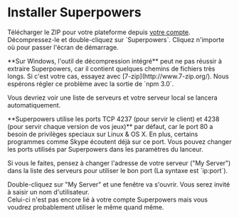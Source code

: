 # Installer Superpowers

<div class="action">
  <p>Télécharger le ZIP pour votre plateforme depuis <a href="https://sparklinlabs.com/account" target="_blank">votre compte</a>.  
  Décompressez-le et double-cliquez sur `Superpowers`.  
  Cliquez n'importe où pour passer l'écran de démarrage.
</div>

<div class="note">
  <p>**Sur Windows, l'outil de décompression intégré** peut ne pas réussir à extraire Superpowers, car il contient quelques chemins de fichiers très longs.
  Si c'est votre cas, essayez avec [7-zip](http://www.7-zip.org/). Nous espérons régler ce problème avec la sortie de `npm 3.0`.
</div>

Vous devriez voir une liste de serveurs et votre serveur local se lancera automatiquement.

<div class="note">
  <p>**Superpowers utilise les ports TCP 4237 (pour servir le client) et 4238 (pour servir chaque version de vos jeux)** par défaut, car le port 80 a besoin de privilèges speciaux sur Linux &amp; OS X. En plus, certains programmes comme Skype écoutent déjà sur ce port. Vous pouvez changer les ports utilisés par Superpowers dans les paramètres du lanceur.

  <p>Si vous le faites, pensez à changer l'adresse de votre serveur ("My Server") dans la liste des serveurs pour utiliser le bon port (La syntaxe est `ip:port`).
</div>

Double-cliquez sur "My Server" et une fenêtre va s'ouvrir. Vous serez invité à saisir un nom d'utilisateur.  
Celui-ci n'est pas encore lié à votre compte Superpowers mais vous voudrez probablement utiliser le même quand même.
